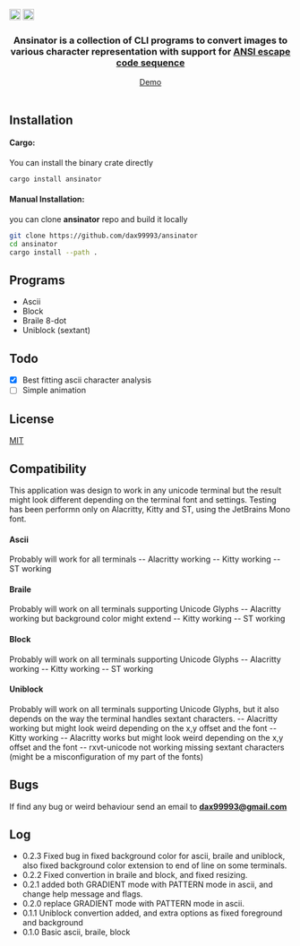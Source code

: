 [<img alt="github" src="https://img.shields.io/static/v1?label=github&message=ansinator&color=acb0d0&logo=Github&style=flat-square&logoColor=a9b1d6" height="20">](https://github.com/dax99993/ansinator)
[<img alt="crates" src="https://img.shields.io/crates/v/ansinator?logo=rust&logoColor=a9b1d6&style=flat-square&color=fc8d62" height="20">](https://crates.io/crates/ansinator)
<div align="center">

  <h3>
Ansinator is a collection of CLI programs to convert images to various character representation with support for <a href ="https://en.wikipedia.org/wiki/ANSI_escape_code" > ANSI escape code sequence </a>
  </h3>
</div>

<div align="center">
  <a href="https://github.com/dax99993/ansinator/blob/main/demo/demo.md">Demo</a>
  <br/><br/>
</div>

## Installation
#### Cargo:
You can install the binary crate directly
```sh
cargo install ansinator 
```

#### Manual Installation:
you can clone **ansinator** repo and build it locally
```sh
git clone https://github.com/dax99993/ansinator
cd ansinator 
cargo install --path .
```

## Programs
- Ascii
- Block
- Braile 8-dot
- Uniblock (sextant)


## Todo
- [x] Best fitting ascii character analysis 
- [ ] Simple animation

## License
[MIT](https://mit-license.org/)

## Compatibility
This application was design to work in any unicode terminal but the result might look different
depending on the terminal font and settings.
Testing has been performn only on Alacritty, Kitty and ST,
using the JetBrains Mono font.
#### Ascii
Probably will work for all terminals
-- Alacritty working
-- Kitty working
-- ST working
#### Braile
Probably will work on all terminals supporting Unicode Glyphs
-- Alacritty working but background color might extend
-- Kitty working
-- ST working
#### Block
Probably will work on all terminals supporting Unicode Glyphs
-- Alacritty working
-- Kitty working
-- ST working
#### Uniblock 
Probably will work on all terminals supporting Unicode Glyphs, but it also depends 
on the way the terminal handles sextant characters. 
-- Alacritty working but might look weird depending on the x,y offset and the font 
-- Kitty working
-- Alacritty works but might look weird depending on the x,y offset and the font 
-- rxvt-unicode not working missing sextant characters (might be a misconfiguration of my part of the fonts)

## Bugs
If find any bug or weird behaviour send an email to <b>dax99993@gmail.com</b>

## Log
- 0.2.3  Fixed bug in fixed background color for ascii, braile and uniblock, also fixed background color extension to end of line on some terminals.
- 0.2.2  Fixed convertion in braile and block, and fixed resizing.
- 0.2.1  added both GRADIENT mode with PATTERN mode in ascii, and change help message and flags.
- 0.2.0  replace GRADIENT mode with PATTERN mode in ascii.
- 0.1.1  Uniblock convertion added, and extra options as fixed foreground and background
- 0.1.0  Basic ascii, braile, block

